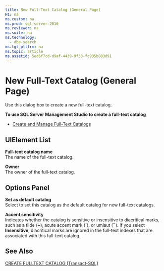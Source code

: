 ```yaml
---
title: New Full-Text Catalog (General Page)
H1: na
ms.custom: na
ms.prod: sql-server-2016
ms.reviewer: na
ms.suite: na
ms.technology: 
  - dbe-search
ms.tgt_pltfrm: na
ms.topic: article
ms.assetid: 5ed6f7cd-d9af-4439-9f33-fc935b883d91
---
```

# New Full-Text Catalog (General Page)
  Use this dialog box to create a new full-text catalog.  
  
 **To use SQL Server Management Studio to create a full-text catalog**  
  
-   [Create and Manage Full-Text Catalogs](../../Topics/TopicNameNotContainA/Create-and-Manage-Full-Text-Catalogs.md)  
  
## UIElement List  
 **Full-text catalog name**  
 The name of the full-text catalog.  
  
 **Owner**  
 The owner of the full-text catalog.  
  
## Options Panel  
 **Set as default catalog**  
 Select to set this catalog as the default catalog for new full-text catalogs.  
  
 **Accent sensitivity**  
 Indicates whether the catalog is sensitive or insensitive to diacritical marks, such as a tilde (**~**), acute accent mark (**´**), or umlaut (**¨**). If you select **Insensitive**, diacritical marks are ignored in the full-text indexes that are associated with this full-text catalog.  
  
## See Also  
 [CREATE FULLTEXT CATALOG &#40;Transact-SQL&#41;](../Topic/CREATE%20FULLTEXT%20CATALOG%20\(Transact-SQL\).md)  
  
  
